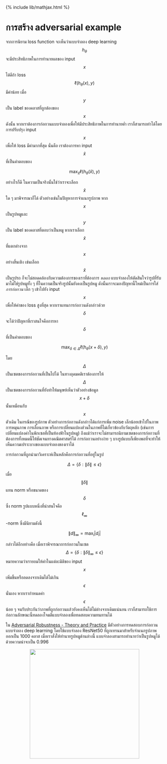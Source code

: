 {% include lib/mathjax.html %}
# การสร้าง adversarial example

จากการนิยาม loss function จะเห็นว่าแบบจำลอง deep learning  $$h_\theta$$ จะมีประสิทธิภาพในการทำนายผลของ input $$x$$ ได้ดีถ้า loss $$\ell(h_\theta(x), y)$$ มีค่าน้อย เมื่อ $$y$$ เป็น label ของคลาสที่ถูกต้องของ $$x$$ ดังนั้น หากเราต้องการก่อกวนแบบจำลองเพื่อให้มีประสิทธิภาพในการทำนายต่ำ เราก็สามารถทำได้โดยการปรับปรุง input $$x$$ เพื่อให้ loss มีค่ามากที่สุด นั่นคือ เราต้องการหา input $$\hat{x}$$ ที่เป็นคำตอบของ

$$
\max_{\hat{x}}\ell(h_\theta(\hat{x}), y)
$$

อย่างไรก็ดี ในความเป็นจริงนั้นใช่ว่าเราจะเลือก $$\hat{x}$$ ใด ๆ มาพิจารณาก็ได้ ตัวอย่างเช่นในปัญหาการจำแนกรูปภาพ หาก $$x$$ เป็นรูปหมูและ $$y$$ เป็น label ของคลาสที่ตอบว่าเป็นหมู หากเราเลือก $$\hat{x}$$ ที่แตกต่างจาก $$x$$ อย่างสิ้นเชิง เช่นเลือก $$\hat{x}$$ เป็นรูปรถ ก็จะไม่สอดคล้องกับความต้องการของเราที่ต้องการ _หลอก_ แบบจำลองให้ตัดสินใจว่ารูปที่รับมาไม่ใช่รูปหมูทั้ง ๆ ที่ในความเป็นจริงรูปนั้นยังคงเป็นรูปหมู ดังนั้นเราจะมองปัญหานี้ใหม่เป็นการใส่ _การก่อกวน_ เล็ก ๆ เข้าไปยัง input $$x$$ เพื่อให้ค่าของ loss สูงที่สุด หากเราแทนการก่อกวนดังกล่าวด้วย $$\delta$$ จะได้ว่าปัญหาที่เราสนใจคือการหา $$\delta$$ ที่เป็นคำตอบของ

$$
\max_{\delta\in\Delta}\ell(h_\theta(x+\delta),y)
$$

โดย $$\Delta$$ เป็นเซตของการก่อกวนที่เป็นไปได้ ในทางอุดมคติเราต้องการให้ $$\Delta$$ เป็นเซตของการก่อกวนที่ยังทำให้มนุษย์เห็นว่าตัวอย่างข้อมูล $$x+\delta$$ นั้นเหมือนกับ $$x$$ ตัวเดิม ในกรณีของรูปภาพ ตัวอย่างการก่อกวนดังกล่าวได้แก่การเพิ่ม noise เล็กน้อยเข้าไปในภาพ การหมุนภาพ การเลื่อนภาพ หรือการเปลี่ยนแปลงส่วนในภาพที่ไม่เกี่ยวข้องกับวัตถุหลัก (เช่นการเปลี่ยนแปลงค่าในพิกเซลที่เป็นท้องฟ้าในรูปหมู) ถึงแม้ว่าเราจะไม่สามารถนิยามเซตของการก่อกวนที่ต้องการทั้งหมดนี้ให้ชัดเจนทางคณิตศาสตร์ได้ การก่อกวนอย่างง่าย ๆ บางรูปแบบก็เพียงพอที่จะทำให้เห็นความเปราะบางของแบบจำลองของเราได้

การก่อกวนที่ถูกนำมาวิเคราะห์เป็นหลักคือการก่อกวนที่อยู่ในรูป

$$
\Delta = \{\delta:\|\delta\|\leq \epsilon\}
$$

เมื่อ $$\|\delta\|$$ แทน norm หรือขนาดของ $$\delta$$ ซึ่ง norm รูปแบบหนึ่งที่น่าสนใจคือ $$\ell_\infty$$-norm ซึ่งมีนิยามดังนี้

$$
\|d\|_\infty = \max_i |d_i|
$$

กล่าวได้อีกอย่างคือ เมื่อเราพิจารณาการก่อกวนในเซต $$\Delta = \{\delta:\|\delta\|_\infty\leq\epsilon\}$$ หมายความว่าเรายอมให้ค่าในแต่ละมิติของ input $$x$$ เพิ่มขึ้นหรือลดลงจากเดิมได้ไม่เกิน $$\epsilon$$ นั่นเอง หากเรากำหนดค่า $$\epsilon$$ น้อย ๆ จนรับประกันว่าภาพที่ถูกก่อกวนแล้วยังคงเห็นได้ไม่ต่างจากเดิมแน่นอน เราก็สามารถใช้การก่อกวนลักษณะนี้ทดลองโจมตีแบบจำลองเพื่อทดสอบความทนทานได้

ใน [Adversarial Robustness - Theory and Practice](https://adversarial-ml-tutorial.org) มีตัวอย่างการทดสอบการก่อกวนแบบจำลอง deep learning โดยใช้แบบจำลอง ResNet50 ที่ถูกเทรนมาสำหรับจำแนกรูปภาพออกเป็น 1000 คลาส เมื่อเราสั่งให้ทำนายรูปหมูด้านล่างนี้ แบบจำลองสามารถทำนายว่าเป็นรูปหมูได้ด้วยความน่าจะเป็น 0.996 

<p align="center">
<img width="350" src="">
</p>
